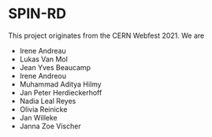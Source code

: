 # SPIN-RD 

This project originates from the CERN Webfest 2021.
We are 

* Irene Andreau
* Lukas Van Mol
* Jean Yves Beaucamp
* Irene Andreou
* Muhammad Aditya Hilmy 
* Jan Peter Herdieckerhoff 
* Nadia Leal Reyes
* Olivia Reinicke
* Jan Willeke
* Janna Zoe Vischer
